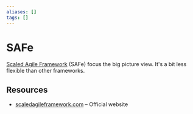 ```yaml
---
aliases: []
tags: []
---
```


# SAFe

[Scaled Agile Framework](https://wikipedia.org/wiki/scaled_agile_framework) (SAFe) focus the big picture view. It's a bit less flexible than other frameworks.

## Resources

- [scaledagileframework.com](https://scaledagileframework.com/) – Official website